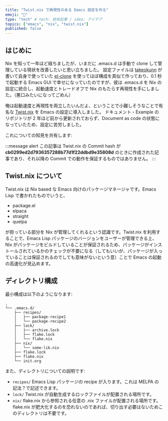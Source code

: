 ```yaml
---
title: "Twist.nix で再現性のある Emacs 設定を作る"
emoji: "🐙"
type: "tech" # tech: 技術記事 / idea: アイデア
topics: ["emacs", "nix", "twist.nix"]
published: false
---
```


## はじめに

Nix を知って一年ほど経ちましたが、いまだに .emacs.d は手動で clone して管理している現状を改善したいと思い立ちました。
設定ファイルは [takeokunn](https://github.com/takeokunn) が書いて自身で使っていた [el-clone](https://github.com/takeokunn/el-clone) を使ってほぼ構成を真似て作っており、0.1 秒で起動する Emacs GUI で幸せになっていたのですが、彼は .emacs.d を Nix の設定に統合し、起動速度とトレードオフで Nix のもたらす再現性を手にしました。（悪口みたいになってごめん）

俺は起動速度と再現性を両立したいんだよ、ということで小難しそうなことで有名な [Twist.nix](https://github.com/emacs-twist/twist.nix) を Emacs の設定に導入しました。
ドキュメント・Example のリポジトリが 2 年ほど前から更新されておらず、Document as code の状態になっていたため、設定に苦労しました。

これについての知見を共有します:

:::message alert
この記事は Twist.nix の Commit hash が **cb0299ed2d7936357288b77d1f22ddbd9e35808d** のときに作成された記事であり、それ以降の Commit での動作を保証するものではありません。
:::

## Twist.nix について
Twist.nix は Nix based な Emacs 向けのパッケージマネージャです。Emacs Lisp で書かれたものでいうと、

- package.el
- elpaca
- straight
- quelpa

が担っている部分を Nix が管理してくれるという認識です。Twist.nix を利用することで、Emacs Lisp パッケージのバージョンをユーザーが管理できる上、Nix がパッケージをビルドしていることが保証されるため、パッケージがインストールされているかのチェックが不要になる（してもいいが、パッケージが入っていることは保証されるのでしても意味がないという意）ことで Emacs の起動の高速化が見込めます。


## ディレクトリ構成
最小構成は以下のようになります:
```
.
└── .emacs.d/
    ├── recipes/
    │   ├── package-recipe1
    │   └── package-recipe2
    ├── lock/
    │   ├── archive.lock
    │   ├── flake.lock
    │   └── flake.nix
    ├── nix/
    │   └── some-lib.nix
    ├── flake.lock
    ├── flake.nix
    └── init.org
```

また、ディレクトリについての説明です:

- `recipes/`
  Emacs Lisp パッケージの recipe が入ります。これは MELPA の記法？で記述できます。
- `lock/`
  Twist.nix が自動生成するロックファイルが配置される場所です。
- `nix/`
  flake.nix から参照される任意の .nix ファイルが配置される場所です。flake.nix が肥大化するのを恐れないのであれば、切り出す必要はないためこのディレクトリは不要です。
